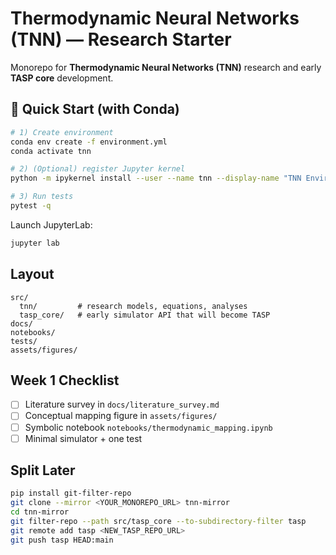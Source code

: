 # Thermodynamic Neural Networks (TNN) — Research Starter

Monorepo for **Thermodynamic Neural Networks (TNN)** research and early **TASP core** development.

## 🧠 Quick Start (with Conda)

```bash
# 1) Create environment
conda env create -f environment.yml
conda activate tnn

# 2) (Optional) register Jupyter kernel
python -m ipykernel install --user --name tnn --display-name "TNN Environment"

# 3) Run tests
pytest -q
```

Launch JupyterLab:
```bash
jupyter lab
```

## Layout
```
src/
  tnn/         # research models, equations, analyses
  tasp_core/   # early simulator API that will become TASP
docs/
notebooks/
tests/
assets/figures/
```

## Week 1 Checklist
- [ ] Literature survey in `docs/literature_survey.md`
- [ ] Conceptual mapping figure in `assets/figures/`
- [ ] Symbolic notebook `notebooks/thermodynamic_mapping.ipynb`
- [ ] Minimal simulator + one test

## Split Later
```bash
pip install git-filter-repo
git clone --mirror <YOUR_MONOREPO_URL> tnn-mirror
cd tnn-mirror
git filter-repo --path src/tasp_core --to-subdirectory-filter tasp
git remote add tasp <NEW_TASP_REPO_URL>
git push tasp HEAD:main
```